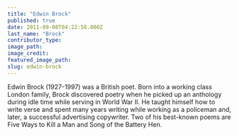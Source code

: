 ```yaml
---
title: "Edwin Brock"
published: true
date: 2011-09-08T04:22:58.000Z
last_name: "Brock"
contributor_type:
image_path:
image_credit:
featured_image_path:
slug: edwin-brock
---
```


Edwin Brock (1927-1997) was a British poet. Born into a working class London family, Brock discovered poetry when he picked up an anthology during idle time while serving in World War II. He taught himself how to write verse and spent many years writing while working as a policeman and, later, a successful advertising copywriter. Two of his best-known poems are Five Ways to Kill a Man and Song of the Battery Hen.


